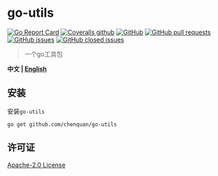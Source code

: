 # go-utils

[![Go Report Card](https://goreportcard.com/badge/github.com/chenquan/go-utils)](https://goreportcard.com/report/github.com/chenquan/go-utils)
[![Coveralls github](https://img.shields.io/coveralls/github/chenquan/go-utils)](https://coveralls.io/github/chenquan/go-utils)
[![GitHub](https://img.shields.io/github/license/chenquan/go-utils)](https://github.com/chenquan/go-utils/blob/master/LICENSE)
[![GitHub pull requests](https://img.shields.io/github/issues-pr-raw/chenquan/go-utils)](https://github.com/chenquan/go-utils/pulls)
[![GitHub issues](https://img.shields.io/github/issues/chenquan/go-utils)](https://github.com/chenquan/go-utils/issues)
[![GitHub closed issues](https://img.shields.io/github/issues-closed/chenquan/go-utils?color=red)](https://github.com/chenquan/go-utils/issues?q=is%3Aissue+is%3Aclosed)

> 一个go工具包

**中文 | [English](README_EN.md)**

## 安装

安装`go-utils`

```shell
go get github.com/chenquan/go-utils
```

## 许可证

[Apache-2.0 License](https://github.com/chenquan/go-utils/blob/master/LICENSE)
